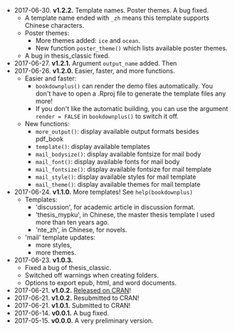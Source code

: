 - 2017-06-30. **v1.2.2.** Template names. Poster themes. A bug fixed.
  - A template name ended with `_zh` means this template supports Chinese characters.
  - Poster themes:
    - More themes added: `ice` and `ocean`.
    - New function `poster_theme()` which lists available poster themes.
  - ​A bug in thesis_classic fixed.
- 2017-06-27. **v1.2.1.** Argument `output_name` added. Then 
- 2017-06-26. **v1.2.0.** Easier, faster, and more functions.
  - Easier and faster:
    - `bookdownplus()` can render the demo files automatically. You don't have to open a .Rproj file to generate the template files any more!
    - If you don't like the automatic building, you can use the argument `render = FALSE` in `bookdownplus()` to switch it off.
  - New functions:
    - `more_output()`: display available output formats besides pdf\_book
    - `template()`: display available templates
    - `mail_bodysize()`: display available fontsize for mail body
    - `mail_font()`: display available fonts for mail body
    - `mail_fontsize()`: display available fontsize for mail template
    - `mail_style()`: display available styles for mail template
    - `mail_theme()`: display available themes for mail template
- 2017-06-24. **v1.1.0.** More templates! See `help(bookdownplus)`
  - Templates:
    - 'discussion', for academic article in discussion format.
    - 'thesis\_mypku', in Chinese, the master thesis template I used more than ten years ago.
    - 'nte\_zh', in Chinese, for novels.
  - 'mail' template updates:
    - more styles,
    - more themes.
- 2017-06-23. **v1.0.3.**
  - Fixed a bug of thesis\_classic.
  - Switched off warnings when creating folders.
  - Options to export epub, html, and word documents.
- 2017-06-21. **v1.0.2.** [Released on CRAN](https://cran.r-project.org/web/packages/bookdownplus/index.html)!
- 2017-06-21. **v1.0.2.** Resubmitted to CRAN!
- 2017-06-21. **v1.0.1.** Submitted to CRAN!
- 2017-06-14. **v0.0.1.** A bug fixed.
- 2017-05-15. **v0.0.0.** A very preliminary version.
